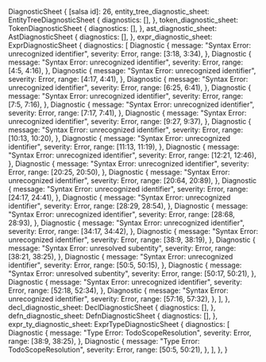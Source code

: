 DiagnosticSheet {
    [salsa id]: 26,
    entity_tree_diagnostic_sheet: EntityTreeDiagnosticSheet {
        diagnostics: [],
    },
    token_diagnostic_sheet: TokenDiagnosticSheet {
        diagnostics: [],
    },
    ast_diagnostic_sheet: AstDiagnosticSheet {
        diagnostics: [],
    },
    expr_diagnostic_sheet: ExprDiagnosticSheet {
        diagnostics: [
            Diagnostic {
                message: "Syntax Error: unrecognized identifier",
                severity: Error,
                range: [3:18, 3:34),
            },
            Diagnostic {
                message: "Syntax Error: unrecognized identifier",
                severity: Error,
                range: [4:5, 4:16),
            },
            Diagnostic {
                message: "Syntax Error: unrecognized identifier",
                severity: Error,
                range: [4:17, 4:41),
            },
            Diagnostic {
                message: "Syntax Error: unrecognized identifier",
                severity: Error,
                range: [6:25, 6:41),
            },
            Diagnostic {
                message: "Syntax Error: unrecognized identifier",
                severity: Error,
                range: [7:5, 7:16),
            },
            Diagnostic {
                message: "Syntax Error: unrecognized identifier",
                severity: Error,
                range: [7:17, 7:41),
            },
            Diagnostic {
                message: "Syntax Error: unrecognized identifier",
                severity: Error,
                range: [9:27, 9:37),
            },
            Diagnostic {
                message: "Syntax Error: unrecognized identifier",
                severity: Error,
                range: [10:13, 10:20),
            },
            Diagnostic {
                message: "Syntax Error: unrecognized identifier",
                severity: Error,
                range: [11:13, 11:19),
            },
            Diagnostic {
                message: "Syntax Error: unrecognized identifier",
                severity: Error,
                range: [12:21, 12:46),
            },
            Diagnostic {
                message: "Syntax Error: unrecognized identifier",
                severity: Error,
                range: [20:25, 20:50),
            },
            Diagnostic {
                message: "Syntax Error: unrecognized identifier",
                severity: Error,
                range: [20:64, 20:89),
            },
            Diagnostic {
                message: "Syntax Error: unrecognized identifier",
                severity: Error,
                range: [24:17, 24:41),
            },
            Diagnostic {
                message: "Syntax Error: unrecognized identifier",
                severity: Error,
                range: [28:29, 28:54),
            },
            Diagnostic {
                message: "Syntax Error: unrecognized identifier",
                severity: Error,
                range: [28:68, 28:93),
            },
            Diagnostic {
                message: "Syntax Error: unrecognized identifier",
                severity: Error,
                range: [34:17, 34:42),
            },
            Diagnostic {
                message: "Syntax Error: unrecognized identifier",
                severity: Error,
                range: [38:9, 38:19),
            },
            Diagnostic {
                message: "Syntax Error: unresolved subentity",
                severity: Error,
                range: [38:21, 38:25),
            },
            Diagnostic {
                message: "Syntax Error: unrecognized identifier",
                severity: Error,
                range: [50:5, 50:15),
            },
            Diagnostic {
                message: "Syntax Error: unresolved subentity",
                severity: Error,
                range: [50:17, 50:21),
            },
            Diagnostic {
                message: "Syntax Error: unrecognized identifier",
                severity: Error,
                range: [52:18, 52:34),
            },
            Diagnostic {
                message: "Syntax Error: unrecognized identifier",
                severity: Error,
                range: [57:16, 57:32),
            },
        ],
    },
    decl_diagnostic_sheet: DeclDiagnosticSheet {
        diagnostics: [],
    },
    defn_diagnostic_sheet: DefnDiagnosticSheet {
        diagnostics: [],
    },
    expr_ty_diagnostic_sheet: ExprTypeDiagnosticSheet {
        diagnostics: [
            Diagnostic {
                message: "Type Error: TodoScopeResolution",
                severity: Error,
                range: [38:9, 38:25),
            },
            Diagnostic {
                message: "Type Error: TodoScopeResolution",
                severity: Error,
                range: [50:5, 50:21),
            },
        ],
    },
}